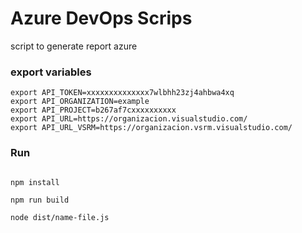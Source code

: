 # Azure DevOps Scrips
script to generate report azure

### export variables 

```
export API_TOKEN=xxxxxxxxxxxxxx7wlbhh23zj4ahbwa4xq
export API_ORGANIZATION=example
export API_PROJECT=b267af7cxxxxxxxxxx
export API_URL=https://organizacion.visualstudio.com/
export API_URL_VSRM=https://organizacion.vsrm.visualstudio.com/
```

### Run
```

npm install 

npm run build 

node dist/name-file.js

```


